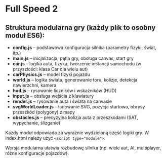 # Full Speed 2

## Struktura modularna gry (każdy plik to osobny moduł ES6):

- **config.js** – podstawowa konfiguracja silnika (parametry fizyki, świat, itp.)
- **main.js** – inicjalizacja, pętla gry, obsługa canvas, start gry
- **car.js** – logika auta, fizyka, tworzenie instancji samochodu (w przyszłości: klasa Car dla wielu aut)
- **carPhysics.js** – model fizyki pojazdu
- **world.js** – logika świata, generowanie toru, kolizje, detekcja nawierzchni, kamera
- **hud.js** – rysowanie liczników i wskaźników (HUD)
- **input.js** – obsługa wejścia z klawiatury
- **render.js** – rysowanie auta i świata na canvasie
- **svgWorldLoader.js** – ładowanie SVG, pozycja startowa, obrysy przeszkód (polygony) z mapy
- **obstacles.js** – precyzyjna kolizja auta z przeszkodami (SAT, wypychanie, ślizganie)

Każdy moduł odpowiada za wyraźnie wydzieloną część logiki gry.
W index.html należy użyć `<script type="module">`.

Wersja modularna ułatwia rozbudowę silnika (np. wiele aut, AI, multiplayer, różne konfiguracje pojazdów).
